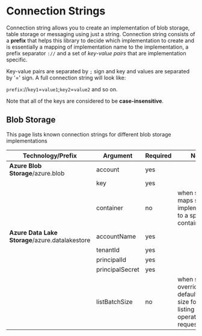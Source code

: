 # Connection Strings

Connection string allows you to create an implementation of blob storage, table storage or messaging using just a string. Connection string consists of a **prefix** that helps this library to decide which implementation to create and is essentially a mapping of implementation name to the implementation, a prefix separator `://` and a set of *key-value pairs* that are implementation specific.

Key-value pairs are separated by `;` sign and key and values are separated by '=' sign. A full connection string will look like:

`prefix`://`key1`=`value1`;`key2`=`value2` and so on.

Note that all of the keys are considered to be **case-insensitive**.

## Blob Storage

This page lists known connection strings for different blob storage implementations

|Technology/Prefix|Argument|Required|Notes|
|-|-|-|-|
|**Azure Blob Storage**/azure.blob|account|yes||
||key|yes||
||container|no|when set, maps storage implementation to a specific container|
|**Azure Data Lake Storage**/azure.datalakestore|accountName|yes||
||tenantId|yes||
||principalId|yes||
||principalSecret|yes||
||listBatchSize|no|when set, overrides default batch size for blob listing operations requests|